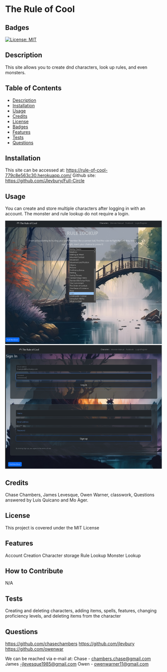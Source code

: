 # The Rule of Cool
 
 ## Badges

[![License: MIT](https://img.shields.io/badge/License-MIT-yellow.svg)](https://opensource.org/licenses/MIT)

## Description
This site allows you to create dnd characters, look up rules, and even monsters.

## Table of Contents
- [Description](#description)
- [Installation](#installation)
- [Usage](#usage)
- [Credits](#credits)
- [License](#license)
- [Badges](#badges)
- [Features](#features)
- [Tests](#tests)
- [Questions](#questions)

## Installation
This site can be accessed at: https://rule-of-cool-779c8e563c30.herokuapp.com/
Github site: https://github.com/Jlevbury/Full-Circle


## Usage
You can create and store multiple characters after logging in with an account. The monster and rule lookup do not require a login.

![rules_screenshot](./public/assets/img/rule.png)
![login_screenshot](./public/assets/img/login.png)

## Credits
Chase Chambers, James Levesque, Owen Warner, classwork, Questions answered by Luis Quicano and Mo Ager.

## License

This project is covered under the MIT License

## Features
Account Creation
Character storage
Rule Lookup
Monster Lookup

## How to Contribute
N/A

## Tests
Creating and deleting characters, adding items, spells, features, changing proficiency levels, and deleting items from the character

## Questions
https://github.com/chasechambers
https://github.com/jlevbury
https://github.com/owenwar


We can be reached via e-mail at:
Chase - chambers.chase@gmail.com
James -jlevesque1985@gmail.com
Owen - owenwarner11@gmail.com